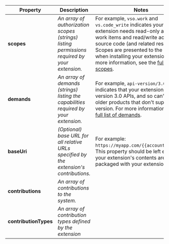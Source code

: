 | Property | Description | Notes |
| --- | --- | --- |
| **scopes** | *An array of authorization scopes (strings) listing permissions required by your extension.* | For example, `vso.work` and `vs.code_write` indicates your extension needs read-only access to work items and read/write access to source code (and related resource). Scopes are presented to the user when installing your extension. For more information, see the [full list of scopes](../develop/manifest.md#scopes). |
| **demands** | *An array of demands (strings) listing the capabilities required by your extension.* | For example, `api-version/3.0` indicates that your extension uses version 3.0 APIs, and so can't run in older products that don't support this version. For more information, see the [full list of demands](../develop/manifest.md#demands). |
| **baseUri** | *(Optional) base URL for all relative URLs specified by the extension's contributions.* | For example: ```https://myapp.com/{{account.name}}/```. This property should be left empty if your extension's contents are packaged with your extension. |
| **contributions** | *An array of contributions to the system.* |  |
| **contributionTypes** | *An array of contribution types defined by the extension* |  |
